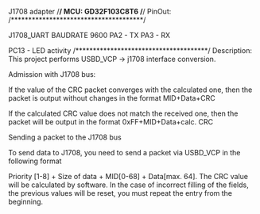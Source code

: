 J1708 adapter
/**************************************/
MCU: GD32F103C8T6
/**************************************/
PinOut:
/**************************************/

J1708_UART BAUDRATE 9600
PA2 - TX
PA3 - RX

PC13 - LED activity
/**************************************/
Description: 
This project performs USBD_VCP -> j1708 interface conversion.

Admission with J1708 bus:

If the value of the CRC packet converges with the calculated one, then the packet is output without changes in the format
MID+Data+CRC

If the calculated CRC value does not match the received one, then the packet will be output in the format
0xFF+MID+Data+calc. CRC

Sending a packet to the J1708 bus

To send data to J1708, you need to send a packet via USBD_VCP in the following format

Priority [1-8] + Size of data + MID[0-68] + Data[max. 64]. The CRC value will be calculated by software. In the case of incorrect filling of the fields, the previous values ​​will be reset, you must repeat the entry from the beginning.
